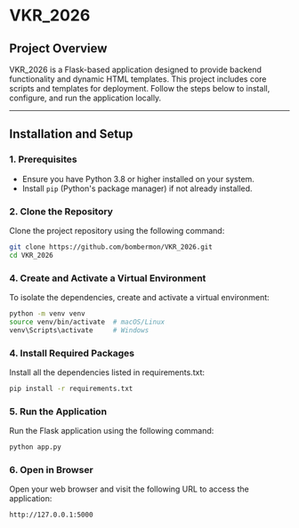 # VKR_2026

## Project Overview

VKR_2026 is a Flask-based application designed to provide backend functionality and dynamic HTML templates. This project includes core scripts and templates for deployment. Follow the steps below to install, configure, and run the application locally.

---

## Installation and Setup

### 1. Prerequisites
- Ensure you have Python 3.8 or higher installed on your system.
- Install `pip` (Python's package manager) if not already installed.

### 2. Clone the Repository
Clone the project repository using the following command:
```bash
git clone https://github.com/bombermon/VKR_2026.git
cd VKR_2026
```

### 4. Create and Activate a Virtual Environment
To isolate the dependencies, create and activate a virtual environment:
```bash
python -m venv venv
source venv/bin/activate  # macOS/Linux
venv\Scripts\activate     # Windows
```

### 4. Install Required Packages
Install all the dependencies listed in requirements.txt:
```bash
pip install -r requirements.txt
```

### 5. Run the Application
Run the Flask application using the following command:
```bash
python app.py
```

### 6. Open in Browser
Open your web browser and visit the following URL to access the application:
```
http://127.0.0.1:5000
```



